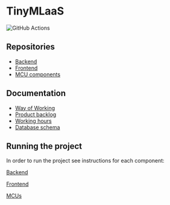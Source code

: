 # TinyMLaaS
![GitHub Actions](https://github.com/TinyMLaas/TinyMLaaS/actions/workflows/deploy_staging.yaml/badge.svg)

## Repositories
 - [Backend](https://github.com/TinyMLaas/TinyML-backend)
 - [Frontend](https://github.com/TinyMLaas/TinyML-frontend)
 - [MCU components](https://github.com/TinyMLaas/TinyML-MCU)

## Documentation
 - [Way of Working](/docs/1sprint/WoW.md)
 - [Product backlog](https://github.com/users/JeHugawa/projects/2/views/1)
 - [Working hours](https://docs.google.com/spreadsheets/d/1J1mJxM4wm9pnEoq1daXKhHpsEiAHHjz8Hl4N5ZgT6HM/edit#gid=1517018599)
 - [Database schema](https://dbdiagram.io/d/61b0bee48c901501c0e6e6dc)

## Running the project

In order to run the project see instructions for each component:

[Backend](https://github.com/TinyMLaas/TinyML-backend#instructions-for-running-the-application)

[Frontend](https://github.com/TinyMLaas/TinyML-frontend)

[MCUs](https://github.com/TinyMLaas/TinyML-MCU)

<!---
## Install

install Requirements

[TODO nbdev instructions]

[TODO mock database]

## How to use

``` sh
nbdev_export
```
then copy the files in TinyMLaaS_main to the backend
-->
